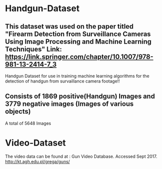 # Handgun-Dataset
This dataset was used on the paper titled "Firearm Detection from Surveillance Cameras Using Image Processing and Machine Learning Techniques"
Link: https://link.springer.com/chapter/10.1007/978-981-13-2414-7_3
--------------------------------------------------------------------------------------------------------------------------------
Handgun Dataset for use in training machine learning algorithms for the detection of handgun from survaillance camera footage!!

Consists of 1869 positive(Handgun) Images and 3779 negative images (Images of various objects)
--------------------------------------------------------------------------------------------------------------------------------

A total of 5648 Images

# Video-Dataset
The video data can be found at : Gun Video Database. Accessed Sept 2017. http://kt.agh.edu.pl/grega/guns/




